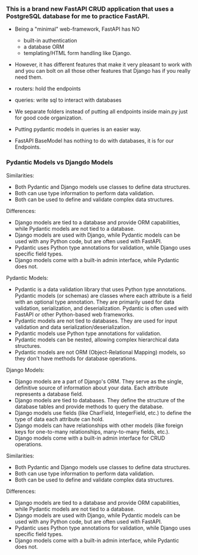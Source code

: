 ### This is a brand new FastAPI CRUD application that uses a PostgreSQL database for me to practice FastAPI.

- Being a "minimal" web-framework, FastAPI has NO
  - built-in authentication
  - a database ORM
  - templating/HTML form handling
  like Django.
- However, it has different features that make it very pleasant to work with and you can bolt on all those other features that Django has if you really need them.

- routers: hold the endpoints
- queries: write sql to interact with databases

- We separate folders instead of putting all endpoints inside main.py just for good code organization.
- Putting pydantic models in queries is an easier way.
- FastAPI BaseModel has nothing to do with databases, it is for our Endpoints.


### Pydantic Models vs Djangdo Models

Similarities:

- Both Pydantic and Django models use classes to define data structures.
- Both can use type information to perform data validation.
- Both can be used to define and validate complex data structures.

Differences:

- Django models are tied to a database and provide ORM capabilities, while Pydantic models are not tied to a database.
- Django models are used with Django, while Pydantic models can be used with any Python code, but are often used with FastAPI.
- Pydantic uses Python type annotations for validation, while Django uses specific field types.
- Django models come with a built-in admin interface, while Pydantic does not.

Pydantic Models:

- Pydantic is a data validation library that uses Python type annotations. Pydantic models (or schemas) are classes where each attribute is a field with an optional type annotation. They are primarily used for data validation, serialization, and deserialization. Pydantic is often used with FastAPI or other Python-based web frameworks.
- Pydantic models are not tied to databases. They are used for input validation and data serialization/deserialization.
- Pydantic models use Python type annotations for validation.
- Pydantic models can be nested, allowing complex hierarchical data structures.
- Pydantic models are not ORM (Object-Relational Mapping) models, so they don't have methods for database operations.

Django Models:

- Django models are a part of Django's ORM. They serve as the single, definitive source of information about your data. Each attribute represents a database field.
- Django models are tied to databases. They define the structure of the database tables and provide methods to query the database.
- Django models use fields (like CharField, IntegerField, etc.) to define the type of data each attribute can hold.
- Django models can have relationships with other models (like foreign keys for one-to-many relationships, many-to-many fields, etc.).
- Django models come with a built-in admin interface for CRUD operations.

Similarities:

- Both Pydantic and Django models use classes to define data structures.
- Both can use type information to perform data validation.
- Both can be used to define and validate complex data structures.

Differences:

- Django models are tied to a database and provide ORM capabilities, while Pydantic models are not tied to a database.
- Django models are used with Django, while Pydantic models can be used with any Python code, but are often used with FastAPI.
- Pydantic uses Python type annotations for validation, while Django uses specific field types.
- Django models come with a built-in admin interface, while Pydantic does not.